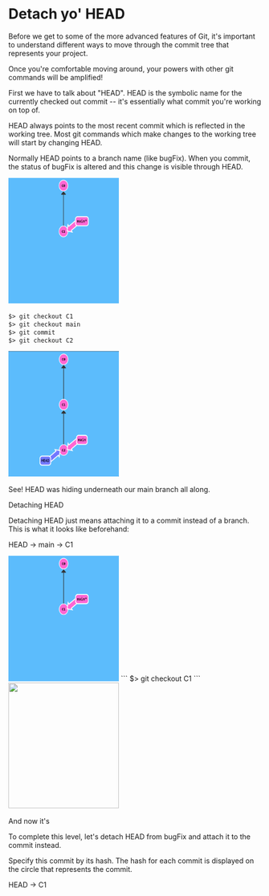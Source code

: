# Detach yo' HEAD

Before we get to some of the more advanced features of Git, it's important to understand different ways to move through the commit tree that represents your project.

Once you're comfortable moving around, your powers with other git commands will be amplified!

First we have to talk about "HEAD". HEAD is the symbolic name for the currently checked out commit -- it's essentially what commit you're working on top of.

HEAD always points to the most recent commit which is reflected in the working tree. Most git commands which make changes to the working tree will start by changing HEAD.

Normally HEAD points to a branch name (like bugFix). When you commit, the status of bugFix is altered and this change is visible through HEAD.

<img src="pics/task1_1.png" width="220" height="250"/>

```
$> git checkout C1
$> git checkout main
$> git commit
$> git checkout C2
```
<img src="pics/task1_2.png" width="220" height="250"/>

See! HEAD was hiding underneath our main branch all along.

Detaching HEAD

Detaching HEAD just means attaching it to a commit instead of a branch. This is what it looks like beforehand:

HEAD -> main -> C1

<img src="pics/task1_3.png" width="220" height="250"/>
``` $> git checkout C1 ```
<img src="pics/task1_4.png" width="220" height="250"/>

And now it's

To complete this level, let's detach HEAD from bugFix and attach it to the commit instead.

Specify this commit by its hash. The hash for each commit is displayed on the circle that represents the commit.


HEAD -> C1
